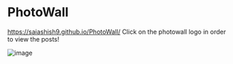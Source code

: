 # PhotoWall
https://saiashish9.github.io/PhotoWall/
Click on the photowall logo in order to view the posts!

![image](https://user-images.githubusercontent.com/43849911/67113296-c15f2e00-f1f6-11e9-9bd5-8f8b65bfcec8.png)

